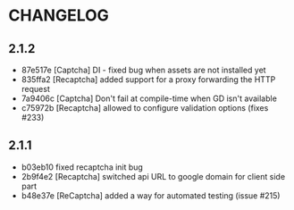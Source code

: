 CHANGELOG
=========

## 2.1.2

 * 87e517e [Captcha] DI - fixed bug when assets are not installed yet
 * 835ffa2 [Recaptcha] added support for a proxy forwarding the HTTP request
 * 7a9406c [Captcha] Don't fail at compile-time when GD isn't available
 * c75972b [Recaptcha] allowed to configure validation options (fixes #233)

## 2.1.1

 * b03eb10 fixed recaptcha init bug
 * 2b9f4e2 [Recaptcha] switched api URL to google domain for client side part
 * b48e37e [ReCaptcha] added a way for automated testing (issue #215)